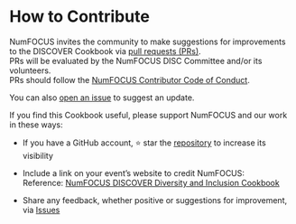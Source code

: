 # How to Contribute

NumFOCUS invites the community to make suggestions for improvements to the DISCOVER Cookbook via [pull requests (PRs)](https://github.com/numfocus/DISCOVER-Cookbook/pulls).  
PRs will be evaluated by the NumFOCUS DISC Committee and/or its volunteers.  
PRs should follow the [NumFOCUS Contributor Code of Conduct](https://www.numfocus.org/about/code-of-conduct/).  

You can also [open an issue](https://github.com/numfocus/DISCOVER-Cookbook/issues) to suggest an update.

If you find this Cookbook useful, please support NumFOCUS and our work in these ways:  

- If you have a GitHub account, ⭐ star the [repository](https://github.com/numfocus/DISCOVER-Cookbook) to increase its visibility  
- Include a link on your event’s website to credit NumFOCUS:  
Reference: [NumFOCUS DISCOVER Diversity and Inclusion Cookbook](https://discover-cookbook.numfocus.org)
 
- Share any feedback, whether positive or suggestions for improvement, via [Issues](https://github.com/numfocus/DISCOVER-Cookbook/issues)  
